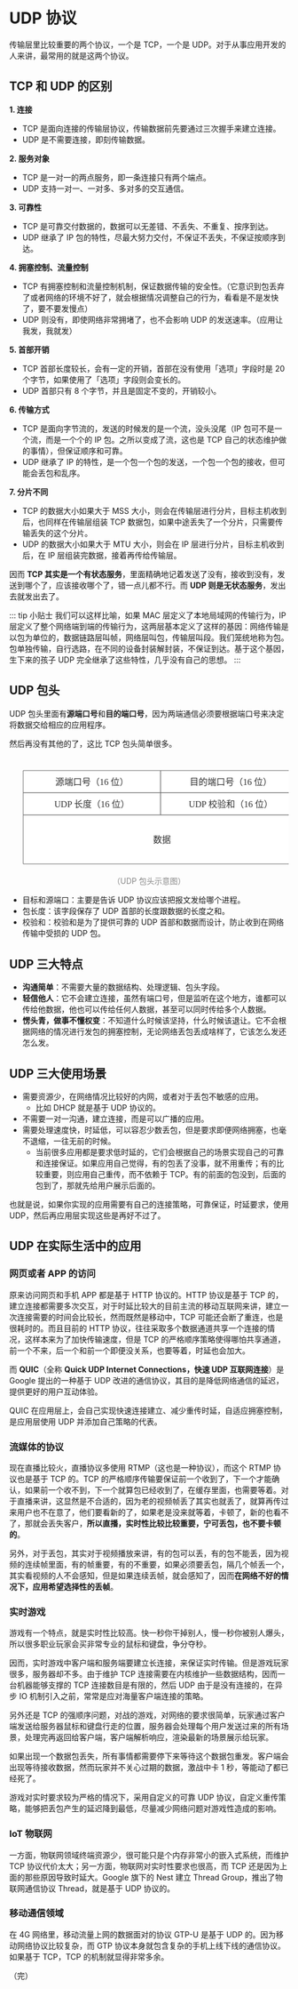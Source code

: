 # UDP 协议

传输层里比较重要的两个协议，一个是 TCP，一个是 UDP。对于从事应用开发的人来讲，最常用的就是这两个协议。

## TCP 和 UDP 的区别

**1. 连接**

* TCP 是面向连接的传输层协议，传输数据前先要通过三次握手来建立连接。
* UDP 是不需要连接，即刻传输数据。

**2. 服务对象**

* TCP 是一对一的两点服务，即一条连接只有两个端点。
* UDP 支持一对一、一对多、多对多的交互通信。

**3. 可靠性**

* TCP 是可靠交付数据的，数据可以无差错、不丢失、不重复、按序到达。
* UDP 继承了 IP 包的特性，尽最大努力交付，不保证不丢失，不保证按顺序到达。

**4. 拥塞控制、流量控制**

* TCP 有拥塞控制和流量控制机制，保证数据传输的安全性。（它意识到包丢弃了或者网络的环境不好了，就会根据情况调整自己的行为，看看是不是发快了，要不要发慢点）
* UDP 则没有，即使网络非常拥堵了，也不会影响 UDP 的发送速率。（应用让我发，我就发）

**5. 首部开销**

* TCP 首部长度较长，会有一定的开销，首部在没有使用「选项」字段时是 20 个字节，如果使用了「选项」字段则会变长的。
* UDP 首部只有 8 个字节，并且是固定不变的，开销较小。

**6. 传输方式**

* TCP 是面向字节流的，发送的时候发的是一个流，没头没尾（IP 包可不是一个流，而是一个个的 IP 包。之所以变成了流，这也是 TCP 自己的状态维护做的事情），但保证顺序和可靠。
* UDP 继承了 IP 的特性，是一个包一个包的发送，一个包一个包的接收，但可能会丢包和乱序。

**7. 分片不同**

* TCP 的数据大小如果大于 MSS 大小，则会在传输层进行分片，目标主机收到后，也同样在传输层组装 TCP 数据包，如果中途丢失了一个分片，只需要传输丢失的这个分片。
* UDP 的数据大小如果大于 MTU 大小，则会在 IP 层进行分片，目标主机收到后，在 IP 层组装完数据，接着再传给传输层。

因而 **TCP 其实是一个有状态服务**，里面精确地记着发送了没有，接收到没有，发送到哪个了，应该接收哪个了，错一点儿都不行。而 **UDP 则是无状态服务**，发出去就发出去了。

::: tip 小贴士
我们可以这样比喻，如果 MAC 层定义了本地局域网的传输行为，IP 层定义了整个网络端到端的传输行为，这两层基本定义了这样的基因：网络传输是以包为单位的，数据链路层叫帧，网络层叫包，传输层叫段。我们笼统地称为包。包单独传输，自行选路，在不同的设备封装解封装，不保证到达。基于这个基因，生下来的孩子 UDP 完全继承了这些特性，几乎没有自己的思想。
:::

## UDP 包头

UDP 包头里面有**源端口号**和**目的端口号**，因为两端通信必须要根据端口号来决定将数据交给相应的应用程序。

然后再没有其他的了，这比 TCP 包头简单很多。

<div style="text-align: center;">
  <svg id="SvgjsSvg1006" width="550" height="218" xmlns="http://www.w3.org/2000/svg" version="1.1" xmlns:xlink="http://www.w3.org/1999/xlink" xmlns:svgjs="http://svgjs.com/svgjs"><defs id="SvgjsDefs1007"></defs><g id="SvgjsG1008" transform="translate(25,25)"><path id="SvgjsPath1009" d="M0 0L247.959918 0L247.959918 39.993999599999995 L0 39.993999599999995Z" stroke="rgba(102, 102, 102,1)" stroke-width="1" fill-opacity="1" fill="#ffffff"></path><path id="SvgjsPath1010" d="M247.959918 0L500.02 0L500.02 39.993999599999995 L247.959918 39.993999599999995Z" stroke="rgba(102, 102, 102,1)" stroke-width="1" fill-opacity="1" fill="#ffffff"></path><path id="SvgjsPath1011" d="M0 39.993999599999995L247.959918 39.993999599999995L247.959918 80.00399999999999 L0 80.00399999999999Z" stroke="rgba(102, 102, 102,1)" stroke-width="1" fill-opacity="1" fill="#ffffff"></path><path id="SvgjsPath1012" d="M247.959918 39.993999599999995L500.02 39.993999599999995L500.02 80.00399999999999 L247.959918 80.00399999999999Z" stroke="rgba(102, 102, 102,1)" stroke-width="1" fill-opacity="1" fill="#ffffff"></path><g id="SvgjsG1013"><text id="SvgjsText1014" font-family="微软雅黑" text-anchor="middle" font-size="16px" width="248px" fill="#323232" font-weight="400" align="middle" lineHeight="125%" anchor="middle" family="微软雅黑" size="16px" weight="400" font-style="" opacity="1" y="5.9969997999999975" transform="rotate(0)"><tspan id="SvgjsTspan1015" dy="20" x="124"><tspan id="SvgjsTspan1016" style="text-decoration:;">源端口号（16 位）</tspan></tspan></text></g><g id="SvgjsG1017"><text id="SvgjsText1018" font-family="微软雅黑" text-anchor="middle" font-size="16px" width="253px" fill="#323232" font-weight="400" align="middle" lineHeight="125%" anchor="middle" family="微软雅黑" size="16px" weight="400" font-style="" opacity="1" y="5.9969997999999975" transform="rotate(0)"><tspan id="SvgjsTspan1019" dy="20" x="374.459918"><tspan id="SvgjsTspan1020" style="text-decoration:;">目的端口号（16 位）</tspan></tspan></text></g><g id="SvgjsG1021"><text id="SvgjsText1022" font-family="微软雅黑" text-anchor="middle" font-size="16px" width="248px" fill="#323232" font-weight="400" align="middle" lineHeight="125%" anchor="middle" family="微软雅黑" size="16px" weight="400" font-style="" opacity="1" y="45.99899979999999" transform="rotate(0)"><tspan id="SvgjsTspan1023" dy="20" x="124"><tspan id="SvgjsTspan1024" style="text-decoration:;">UDP 长度（16 位）</tspan></tspan></text></g><g id="SvgjsG1025"><text id="SvgjsText1026" font-family="微软雅黑" text-anchor="middle" font-size="16px" width="253px" fill="#323232" font-weight="400" align="middle" lineHeight="125%" anchor="middle" family="微软雅黑" size="16px" weight="400" font-style="" opacity="1" y="45.99899979999999" transform="rotate(0)"><tspan id="SvgjsTspan1027" dy="20" x="374.459918"><tspan id="SvgjsTspan1028" style="text-decoration:;">UDP 校验和（16 位）</tspan></tspan></text></g></g><g id="SvgjsG1029" transform="translate(25,105)"><path id="SvgjsPath1030" d="M0 0L500.02 0L500.02 88 L0 88Z" stroke="rgba(102, 102, 102,1)" stroke-width="1" fill-opacity="1" fill="#ffffff"></path><g id="SvgjsG1031"><text id="SvgjsText1032" font-family="微软雅黑" text-anchor="middle" font-size="16px" width="501px" fill="#323232" font-weight="400" align="middle" lineHeight="125%" anchor="middle" family="微软雅黑" size="16px" weight="400" font-style="" opacity="1" y="30" transform="rotate(0)"><tspan id="SvgjsTspan1033" dy="20" x="250.5"><tspan id="SvgjsTspan1034" style="text-decoration:;">数据</tspan></tspan></text></g></g></svg>
  <p style="text-align: center; color: #888;">（UDP 包头示意图）</p>
</div>

* 目标和源端口：主要是告诉 UDP 协议应该把报文发给哪个进程。
* 包长度：该字段保存了 UDP 首部的长度跟数据的长度之和。
* 校验和：校验和是为了提供可靠的 UDP 首部和数据而设计，防止收到在网络传输中受损的 UDP 包。

## UDP 三大特点

* **沟通简单**：不需要大量的数据结构、处理逻辑、包头字段。
* **轻信他人**：它不会建立连接，虽然有端口号，但是监听在这个地方，谁都可以传给他数据，他也可以传给任何人数据，甚至可以同时传给多个人数据。
* **愣头青，做事不懂权变**：不知道什么时候该坚持，什么时候该退让。它不会根据网络的情况进行发包的拥塞控制，无论网络丢包丢成啥样了，它该怎么发还怎么发。

## UDP 三大使用场景

* 需要资源少，在网络情况比较好的内网，或者对于丢包不敏感的应用。
  * 比如 DHCP 就是基于 UDP 协议的。
* 不需要一对一沟通，建立连接，而是可以广播的应用。
* 需要处理速度快，时延低，可以容忍少数丢包，但是要求即便网络拥塞，也毫不退缩，一往无前的时候。
  * 当前很多应用都是要求低时延的，它们会根据自己的场景实现自己的可靠和连接保证。如果应用自己觉得，有的包丢了没事，就不用重传；有的比较重要，则应用自己重传，而不依赖于 TCP。有的前面的包没到，后面的包到了，那就先给用户展示后面的。

也就是说，如果你实现的应用需要有自己的连接策略，可靠保证，时延要求，使用 UDP，然后再应用层实现这些是再好不过了。

## UDP 在实际生活中的应用 

### 网页或者 APP 的访问

原来访问网页和手机 APP 都是基于 HTTP 协议的。HTTP 协议是基于 TCP 的，建立连接都需要多次交互，对于时延比较大的目前主流的移动互联网来讲，建立一次连接需要的时间会比较长，然而既然是移动中，TCP 可能还会断了重连，也是很耗时的。而且目前的 HTTP 协议，往往采取多个数据通道共享一个连接的情况，这样本来为了加快传输速度，但是 TCP 的严格顺序策略使得哪怕共享通道，前一个不来，后一个和前一个即便没关系，也要等着，时延也会加大。

而 **QUIC**（全称 **Quick UDP Internet Connections，快速 UDP 互联网连接**）是 Google 提出的一种基于 UDP 改进的通信协议，其目的是降低网络通信的延迟，提供更好的用户互动体验。

QUIC 在应用层上，会自己实现快速连接建立、减少重传时延，自适应拥塞控制，是应用层使用 UDP 并添加自己策略的代表。

### 流媒体的协议

现在直播比较火，直播协议多使用 RTMP（这也是一种协议），而这个 RTMP 协议也是基于 TCP 的。TCP 的严格顺序传输要保证前一个收到了，下一个才能确认，如果前一个收不到，下一个就算包已经收到了，在缓存里面，也需要等着。对于直播来讲，这显然是不合适的，因为老的视频帧丢了其实也就丢了，就算再传过来用户也不在意了，他们要看新的了，如果老是没来就等着，卡顿了，新的也看不了，那就会丢失客户，**所以直播，实时性比较比较重要，宁可丢包，也不要卡顿的**。

另外，对于丢包，其实对于视频播放来讲，有的包可以丢，有的包不能丢，因为视频的连续帧里面，有的帧重要，有的不重要，如果必须要丢包，隔几个帧丢一个，其实看视频的人不会感知，但是如果连续丢帧，就会感知了，因而**在网络不好的情况下，应用希望选择性的丢帧**。

### 实时游戏

游戏有一个特点，就是实时性比较高。快一秒你干掉别人，慢一秒你被别人爆头，所以很多职业玩家会买非常专业的鼠标和键盘，争分夺秒。

因而，实时游戏中客户端和服务端要建立长连接，来保证实时传输。但是游戏玩家很多，服务器却不多。由于维护 TCP 连接需要在内核维护一些数据结构，因而一台机器能够支撑的 TCP 连接数目是有限的，然后 UDP 由于是没有连接的，在异步 IO 机制引入之前，常常是应对海量客户端连接的策略。

另外还是 TCP 的强顺序问题，对战的游戏，对网络的要求很简单，玩家通过客户端发送给服务器鼠标和键盘行走的位置，服务器会处理每个用户发送过来的所有场景，处理完再返回给客户端，客户端解析响应，渲染最新的场景展示给玩家。

如果出现一个数据包丢失，所有事情都需要停下来等待这个数据包重发。客户端会出现等待接收数据，然而玩家并不关心过期的数据，激战中卡 1 秒，等能动了都已经死了。

游戏对实时要求较为严格的情况下，采用自定义的可靠 UDP 协议，自定义重传策略，能够把丢包产生的延迟降到最低，尽量减少网络问题对游戏性造成的影响。

### IoT 物联网

一方面，物联网领域终端资源少，很可能只是个内存非常小的嵌入式系统，而维护 TCP 协议代价太大；另一方面，物联网对实时性要求也很高，而 TCP 还是因为上面的那些原因导致时延大。Google 旗下的 Nest 建立 Thread Group，推出了物联网通信协议 Thread，就是基于 UDP 协议的。

### 移动通信领域

在 4G 网络里，移动流量上网的数据面对的协议 GTP-U 是基于 UDP 的。因为移动网络协议比较复杂，而 GTP 协议本身就包含复杂的手机上线下线的通信协议。如果基于 TCP，TCP 的机制就显得非常多余。

（完）
